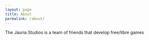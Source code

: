 ```yaml
---
layout: page
title: About
permalink: /about/
---
```


The Jauria Studios is a team of friends that develop free/libre games
